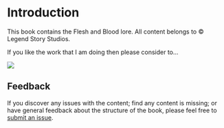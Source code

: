 # Introduction

This book contains the Flesh and Blood lore. All content belongs to © Legend Story Studios.

If you like the work that I am doing then please consider to...

<a href="https://www.buymeacoffee.com/nathaneastwood"><img src="https://img.buymeacoffee.com/button-api/?text=Buy me a beer&emoji=🍺&slug=nathaneastwood&button_colour=ef60a3&font_colour=000000&font_family=Arial&outline_colour=000000&coffee_colour=FFDD00" /></a>

## Feedback

If you discover any issues with the content; find any content is missing; or have general feedback about the structure of the book, please feel free to [submit an issue](https://github.com/nathaneastwood/fablore/issues).

